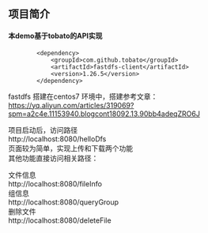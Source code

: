 ## 项目简介

#### 本demo基于tobato的API实现
````
        <dependency>
            <groupId>com.github.tobato</groupId>
            <artifactId>fastdfs-client</artifactId>
            <version>1.26.5</version>
        </dependency>
````
fastdfs 搭建在centos7 环境中，搭建参考文章：  
https://yq.aliyun.com/articles/319069?spm=a2c4e.11153940.blogcont18092.13.90bb4adeqZRO6J

项目启动后，访问路径<br/>
http://localhost:8080/helloDfs  
页面较为简单，实现上传和下载两个功能  
其他功能直接访问相关路径：

文件信息<br/>
http://localhost:8080/fileInfo<br/>
组信息<br/>
http://localhost:8080/queryGroup<br/>
删除文件<br/>
http://localhost:8080/deleteFile<br/>

